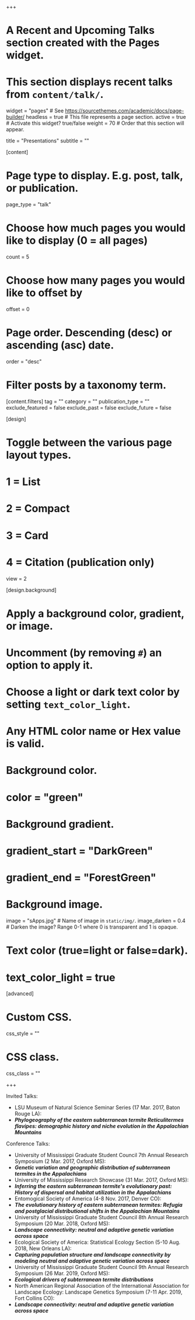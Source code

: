 +++
# A Recent and Upcoming Talks section created with the Pages widget.
# This section displays recent talks from `content/talk/`.

widget = "pages"  # See https://sourcethemes.com/academic/docs/page-builder/
headless = true  # This file represents a page section.
active = true  # Activate this widget? true/false
weight = 70  # Order that this section will appear.

title = "Presentations"
subtitle = ""

[content]
  # Page type to display. E.g. post, talk, or publication.
  page_type = "talk"
  
  # Choose how much pages you would like to display (0 = all pages)
  count = 5
  
  # Choose how many pages you would like to offset by
  offset = 0

  # Page order. Descending (desc) or ascending (asc) date.
  order = "desc"

  # Filter posts by a taxonomy term.
  [content.filters]
    tag = ""
    category = ""
    publication_type = ""
    exclude_featured = false
    exclude_past = false
    exclude_future = false
    
[design]
  # Toggle between the various page layout types.
  #   1 = List
  #   2 = Compact
  #   3 = Card
  #   4 = Citation (publication only)
  view = 2
  
[design.background]
  # Apply a background color, gradient, or image.
  #   Uncomment (by removing `#`) an option to apply it.
  #   Choose a light or dark text color by setting `text_color_light`.
  #   Any HTML color name or Hex value is valid.

  # Background color.
  # color = "green"
  
  # Background gradient.
  # gradient_start = "DarkGreen"
  # gradient_end = "ForestGreen"
  
  # Background image.
   image = "sApps.jpg"  # Name of image in `static/img/`.
   image_darken = 0.4  # Darken the image? Range 0-1 where 0 is transparent and 1 is opaque.

  # Text color (true=light or false=dark).
  # text_color_light = true  
  
[advanced]
 # Custom CSS. 
 css_style = ""
 
 # CSS class.
 css_class = ""

+++

Invited Talks:

 * LSU Museum of Natural Science Seminar Series (17 Mar. 2017, Baton Rouge LA): 
  * <b><i>Phylogeography of the eastern subterranean termite Reticulitermes flavipes: demographic history and niche evolution in the Appalachian Mountains</i></b>

Conference Talks:

 * University of Mississippi Graduate Student Council 7th Annual Research Symposium (2 Mar. 2017, Oxford MS): 
  * <b><i>Genetic variation and geographic distribution of subterranean termites in the Appalachians</i></b>
 * University of Mississippi Research Showcase (31 Mar. 2017, Oxford MS): 
  * <b><i>Inferring the eastern subterranean termite's evolutionary past: History of dispersal and habitat utilization in the Appalachians</i></b>
 * Entomogical Society of America (4-8 Nov. 2017, Denver CO): 
  * <b><i>The evolutionary history of eastern subterranean termites: Refugia and postglacial distributional shifts in the Appalachian Mountains</i></b>
 * University of Mississippi Graduate Student Council 8th Annual Research Symposium (20 Mar. 2018, Oxford MS): 
  * <b><i>Landscape connectivity: neutral and adaptive genetic variation across space</i></b>
 * Ecological Society of America: Statistical Ecology Section (5-10 Aug. 2018, New Orleans LA):  
  * <b><i>Capturing population structure and landscape connectivity by modeling neutral and adaptive genetic variation across space</i></b>
 * University of Mississippi Graduate Student Council 9th Annual Research Symposium (26 Mar. 2019, Oxford MS): 
  * <b><i>Ecological drivers of subterranean termite distributions</i></b>
 * North American Regional Association of the International Association for Landscape Ecology: Landscape Genetics Symposium (7-11 Apr. 2019, Fort Collins CO):
  * <b><i>Landscape connectivity: neutral and adaptive genetic variation across space</i></b>
